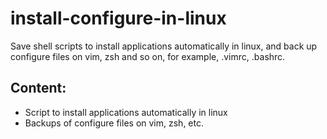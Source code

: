 # install-configure-in-linux
Save shell scripts to install applications automatically in linux, and back up configure files on vim, zsh and so on, for example, .vimrc, .bashrc. 
## Content: 
- Script to install applications automatically in linux
- Backups of configure files on vim, zsh, etc.
